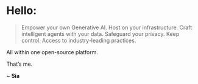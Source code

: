 # **Hello**:

> Empower your own Generative AI. 
> Host on your infrastructure. 
> Craft intelligent agents with your data. 
> Safeguard your privacy. 
> Keep control. 
> Access to industry-leading practices.
>
All within one open-source platform.

That’s me.

~ **Sia**


